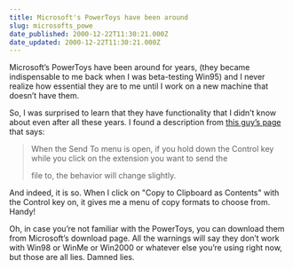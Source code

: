 ```yaml
---
title: Microsoft's PowerToys have been around
slug: microsofts_powe
date_published: 2000-12-22T11:30:21.000Z
date_updated: 2000-12-22T11:30:21.000Z
---
```


Microsoft’s PowerToys have been around for years, (they became indispensable to me back when I was beta-testing Win95) and I never realize how essential they are to me until I work on a new machine that doesn’t have them.

So, I was surprised to learn that they have functionality that I didn’t know about even after all these years. I found a description from [this guy’s page](http://www.pcmike.com/Tips/powertoy.html) that says:

> When the Send To menu is open, if you hold down the Control key while you click on the extension you want to send the
> 
> file to, the behavior will change slightly.

And indeed, it is so. When I click on "Copy to Clipboard as Contents" with the Control key on, it gives me a menu of copy formats to choose from. Handy!

Oh, in case you’re not familiar with the PowerToys, you can download them from Microsoft’s download page. All the warnings will say they don’t work with Win98 or WinMe or Win2000 or whatever else you’re using right now, but those are all lies. Damned lies.
